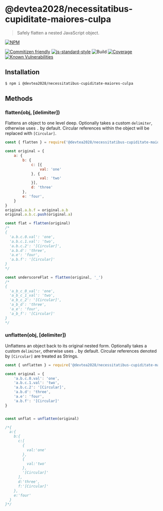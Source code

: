 # @devtea2028/necessitatibus-cupiditate-maiores-culpa
> Safely flatten a nested JavaScript object.

[![NPM](https://nodei.co/npm/@devtea2028/necessitatibus-cupiditate-maiores-culpa.png?compact=true)](https://nodei.co/npm/@devtea2028/necessitatibus-cupiditate-maiores-culpa/)

[![Commitizen friendly](https://img.shields.io/badge/commitizen-friendly-brightgreen.svg)](http://commitizen.github.io/cz-cli/)
[![js-standard-style](https://img.shields.io/badge/code%20style-standard-brightgreen.svg)](http://standardjs.com)
![Build](https://github.com/devtea2028/necessitatibus-cupiditate-maiores-culpa/workflows/Build/badge.svg)
[![Coverage](https://coveralls.io/repos/github/jessie-codes/@devtea2028/necessitatibus-cupiditate-maiores-culpa/badge.svg?branch=master)](https://coveralls.io/github/jessie-codes/@devtea2028/necessitatibus-cupiditate-maiores-culpa?branch=master)
[![Known Vulnerabilities](https://snyk.io/test/github/jessie-codes/@devtea2028/necessitatibus-cupiditate-maiores-culpa/badge.svg)](https://snyk.io/test/github/jessie-codes/@devtea2028/necessitatibus-cupiditate-maiores-culpa)

## Installation

``` bash
$ npm i @devtea2028/necessitatibus-cupiditate-maiores-culpa
```

## Methods

### flatten(obj, [delimiter])

Flattens an object to one level deep. Optionally takes a custom `delimiter`, otherwise uses `.` by default. Circular references within the object will be replaced with `[Circular]`.

``` javascript
const { flatten } = require('@devtea2028/necessitatibus-cupiditate-maiores-culpa')

const original = {
    a: {
        b: {
            c: [{
                val: 'one'
            }, {
                val: 'two'
            }],
            d: 'three'
        },
        e: 'four',
    }
}
original.a.b.f = original.a.b
original.a.b.c.push(original.a)

const flat = flatten(original)
/*
{
  'a.b.c.0.val': 'one',
  'a.b.c.1.val': 'two',
  'a.b.c.2': '[Circular]',
  'a.b.d': 'three',
  'a.e': 'four',
  'a.b.f': '[Circular]'
}
*/

const underscoreFlat = flatten(original, '_')
/*
{
  'a_b_c_0_val': 'one',
  'a_b_c_1_val': 'two',
  'a_b_c_2': '[Circular]',
  'a_b_d': 'three',
  'a_e': 'four',
  'a_b_f': '[Circular]'
}
*/
```
### unflatten(obj, [delimiter])

Unflattens an object back to its original nested form. Optionally takes a custom `delimiter`, otherwise uses `.` by default. Circular references denoted by `[Circular]` are treated as Strings.

``` javascript
const { unflatten } = require('@devtea2028/necessitatibus-cupiditate-maiores-culpa')

const original = {
    'a.b.c.0.val': 'one',
    'a.b.c.1.val': 'two',
    'a.b.c.2': '[Circular]',
    'a.b.d': 'three',
    'a.e': 'four',
    'a.b.f': '[Circular]'
}


const unflat = unflatten(original)

/*{
  a:{
    b:{
      c:[
        {
          val:'one'
        },
        {
          val:'two'
        },
        '[Circular]'
      ],
      d:'three',
      f:'[Circular]'
    },
    e:'four'
  }
}*/
```